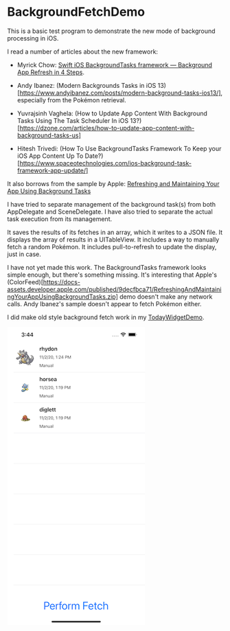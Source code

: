 # BackgroundFetchDemo

This is a basic test program to demonstrate the new mode of background processing in iOS. 

I read a number of articles about the new framework:

* Myrick Chow: [Swift iOS BackgroundTasks framework — Background App Refresh in 4 Steps](https://itnext.io/swift-ios-13-backgroundtasks-framework-background-app-refresh-in-4-steps-3da32e65bc3d).

* Andy Ibanez: (Modern Backgrounds Tasks in iOS 13)[https://www.andyibanez.com/posts/modern-background-tasks-ios13/], especially from the Pokémon retrieval.

* Yuvrajsinh Vaghela: (How to Update App Content With Background Tasks Using The Task Scheduler In iOS 13?)[https://dzone.com/articles/how-to-update-app-content-with-background-tasks-us]

* Hitesh Trivedi: (How To Use BackgroundTasks Framework To Keep your iOS App Content Up To Date?)[https://www.spaceotechnologies.com/ios-background-task-framework-app-update/]

It also borrows from the sample by Apple: [Refreshing and Maintaining Your App Using Background Tasks](https://developer.apple.com/documentation/backgroundtasks/refreshing_and_maintaining_your_app_using_background_tasks)

I have tried to separate management of the background task(s) from both AppDelegate and SceneDelegate. I have also tried to separate the actual task execution from its management.

It saves the results of its fetches in an array, which it writes to a JSON file. It displays the array of results in a UITableView. It includes a way to manually fetch a random Pokémon. It includes pull-to-refresh to update the display, just in case.

I have not yet made this work. The BackgroundTasks framework looks simple enough, but there's something missing. It's interesting that Apple's (ColorFeed)[https://docs-assets.developer.apple.com/published/9decfbca71/RefreshingAndMaintainingYourAppUsingBackgroundTasks.zip] demo doesn't make any network calls. Andy Ibanez's sample doesn't appear to fetch Pokémon either.

I did make old style background fetch work in my [TodayWidgetDemo](https://github.com/bwake2012/TodayWidgetDemo).

![BackgroundFetchDemo screen shot](https://github.com/bwake2012/BackgroundFetchDemo/blob/main/simulatorScreenShot.png)

